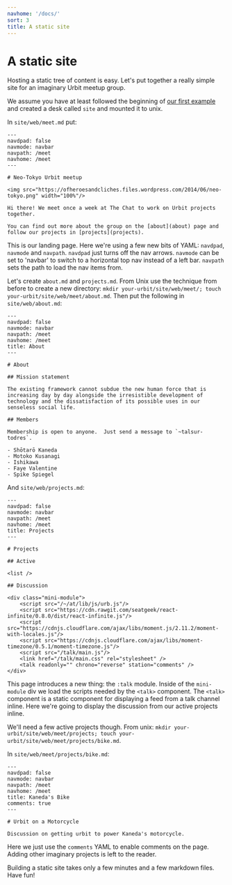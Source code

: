 ```yaml
---
navhome: '/docs/'
sort: 3
title: A static site
---
```


# A static site

Hosting a static tree of content is easy. Let's put together a really simple
site for an imaginary Urbit meetup group.

We assume you have at least followed the beginning of [our first
example](./blog) and created a desk called `site` and mounted it to unix.

In `site/web/meet.md` put:

    ---
    navdpad: false
    navmode: navbar
    navpath: /meet
    navhome: /meet
    ---

    # Neo-Tokyo Urbit meetup

    <img src="https://ofheroesandcliches.files.wordpress.com/2014/06/neo-tokyo.png" width="100%"/>

    Hi there! We meet once a week at The Chat to work on Urbit projects
    together.

    You can find out more about the group on the [about](about) page and
    follow our projects in [projects](projects).

This is our landing page. Here we're using a few new bits of YAML: `navdpad`,
`navmode` and `navpath`. `navdpad` just turns off the nav arrows. `navmode` can
be set to 'navbar' to switch to a horizontal top nav instead of a left bar.
`navpath` sets the path to load the nav items from.

Let's create `about.md` and `projects.md`. From Unix use the technique from
before to create a new directory:
`mkdir your-urbit/site/web/meet/; touch your-urbit/site/web/meet/about.md`. Then
put the following in `site/web/about.md`:

    ---
    navdpad: false
    navmode: navbar
    navpath: /meet
    navhome: /meet
    title: About
    ---

    # About

    ## Mission statement

    The existing framework cannot subdue the new human force that is increasing day by day alongside the irresistible development of technology and the dissatisfaction of its possible uses in our senseless social life.

    ## Members

    Membership is open to anyone.  Just send a message to `~talsur-todres`.

    - Shōtarō Kaneda
    - Motoko Kusanagi
    - Ishikawa
    - Faye Valentine
    - Spike Spiegel

And `site/web/projects.md`:

    ---
    navdpad: false
    navmode: navbar
    navpath: /meet
    navhome: /meet
    title: Projects
    ---

    # Projects

    ## Active

    <list />

    ## Discussion

    <div class="mini-module">
        <script src="/~/at/lib/js/urb.js"/>
        <script src="https://cdn.rawgit.com/seatgeek/react-infinite/0.8.0/dist/react-infinite.js"/>
        <script src="https://cdnjs.cloudflare.com/ajax/libs/moment.js/2.11.2/moment-with-locales.js"/>
        <script src="https://cdnjs.cloudflare.com/ajax/libs/moment-timezone/0.5.1/moment-timezone.js"/>
        <script src="/talk/main.js"/>
        <link href="/talk/main.css" rel="stylesheet" />
        <talk readonly="" chrono="reverse" station="comments" />
    </div>

This page introduces a new thing: the `:talk` module. Inside of the
`mini-module` div we load the scripts needed by the `<talk>` component. The
`<talk>` component is a static component for displaying a feed from a talk
channel inline. Here we're going to display the discussion from our active
projects inline.

We'll need a few active projects though. From unix:
`mkdir your-urbit/site/web/meet/projects; touch your-urbit/site/web/meet/projects/bike.md`.

In `site/web/meet/projects/bike.md`:

    ---
    navdpad: false
    navmode: navbar
    navpath: /meet
    navhome: /meet
    title: Kaneda's Bike
    comments: true
    ---

    # Urbit on a Motorcycle

    Discussion on getting urbit to power Kaneda's motorcycle.

Here we just use the `comments` YAML to enable comments on the page. Adding
other imaginary projects is left to the reader.

Building a static site takes only a few minutes and a few markdown files. Have
fun!
